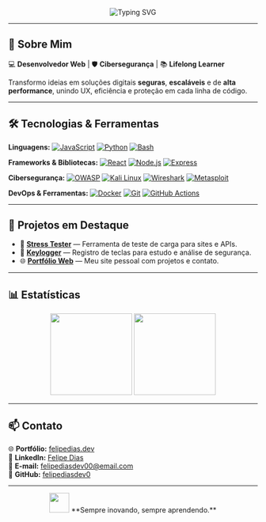 <!-- Banner de Boas-Vindas -->
<p align="center">
  <img src="https://readme-typing-svg.demolab.com?font=Fira+Code&size=28&pause=1000&color=00F700&center=true&vCenter=true&width=800&lines=Ol%C3%A1%2C+eu+sou+Felipe+Dias!;Desenvolvedor+Web+%F0%9F%92%BB;Especialista+em+Ciberseguran%C3%A7a+%F0%9F%9B%A1%EF%B8%8F;Apaixonado+por+Tecnologia+%F0%9F%94%A5;Aprendizado+Cont%C3%ADnuo+%F0%9F%93%96" alt="Typing SVG">
</p>

---

## 🚀 Sobre Mim
💻 **Desenvolvedor Web** | 🛡️ **Cibersegurança** | 📚 **Lifelong Learner**

Transformo ideias em soluções digitais **seguras**, **escaláveis** e de **alta performance**, unindo UX, eficiência e proteção em cada linha de código.

---

## 🛠️ Tecnologias & Ferramentas

**Linguagens:**
[![JavaScript](https://img.shields.io/badge/JavaScript-000000?style=for-the-badge&logo=javascript&logoColor=F7DF1E)](https://developer.mozilla.org/pt-BR/docs/Web/JavaScript)
[![Python](https://img.shields.io/badge/Python-000000?style=for-the-badge&logo=python&logoColor=3776AB)](https://www.python.org/)
[![Bash](https://img.shields.io/badge/Bash-000000?style=for-the-badge&logo=gnubash&logoColor=4EAA25)](https://www.gnu.org/software/bash/)

**Frameworks & Bibliotecas:**
[![React](https://img.shields.io/badge/React-000000?style=for-the-badge&logo=react&logoColor=61DAFB)](https://reactjs.org/)
[![Node.js](https://img.shields.io/badge/Node.js-000000?style=for-the-badge&logo=nodedotjs&logoColor=339933)](https://nodejs.org/)
[![Express](https://img.shields.io/badge/Express-000000?style=for-the-badge&logo=express&logoColor=white)](https://expressjs.com/)

**Cibersegurança:**
[![OWASP](https://img.shields.io/badge/OWASP-000000?style=for-the-badge&logo=owasp&logoColor=white)](https://owasp.org/)
[![Kali Linux](https://img.shields.io/badge/Kali%20Linux-000000?style=for-the-badge&logo=kalilinux&logoColor=blue)](https://www.kali.org/)
[![Wireshark](https://img.shields.io/badge/Wireshark-000000?style=for-the-badge&logo=wireshark&logoColor=1679A7)](https://www.wireshark.org/)
[![Metasploit](https://img.shields.io/badge/Metasploit-000000?style=for-the-badge&logo=metasploit&logoColor=003E54)](https://www.metasploit.com/)

**DevOps & Ferramentas:**
[![Docker](https://img.shields.io/badge/Docker-000000?style=for-the-badge&logo=docker&logoColor=2496ED)](https://www.docker.com/)
[![Git](https://img.shields.io/badge/Git-000000?style=for-the-badge&logo=git&logoColor=F05032)](https://git-scm.com/)
[![GitHub Actions](https://img.shields.io/badge/GitHub%20Actions-000000?style=for-the-badge&logo=githubactions&logoColor=2088FF)](https://github.com/features/actions)

---

## 📌 Projetos em Destaque
- 🔐 **[Stress Tester](https://github.com/felipediasdev0/stress-tester)** — Ferramenta de teste de carga para sites e APIs.  
- 🧰 **[Keylogger](https://github.com/felipediasdev0/keylogger)** — Registro de teclas para estudo e análise de segurança.  
- 🌐 **[Portfólio Web](https://felipediasdev0.github.io/)** — Meu site pessoal com projetos e contato.

---

## 📊 Estatísticas

<p align="center">
  <img src="https://github-readme-streak-stats.herokuapp.com/?user=felipediasdev0&theme=radical" height="165"/>
  <img src="https://github-readme-stats.vercel.app/api/top-langs/?username=felipediasdev0&layout=compact&theme=radical" height="165"/>
</p>

---

## 📫 Contato
🌐 **Portfólio:** [felipedias.dev](https://https://felipediasdev0.github.io/)  
💼 **LinkedIn:** [Felipe Dias](https://linkedin.com/in/felipediasdev00)  
📧 **E-mail:** [felipediasdev00@email.com](mailto:felipediasdev00@gmail.com)  
🐙 **GitHub:** [felipediasdev0](https://github.com/felipediasdev0)  

---

<p align="center">
  <img src="https://media.giphy.com/media/hvRJCLFzcasrR4ia7z/giphy.gif" width="40"> **Sempre inovando, sempre aprendendo.**
</p>
